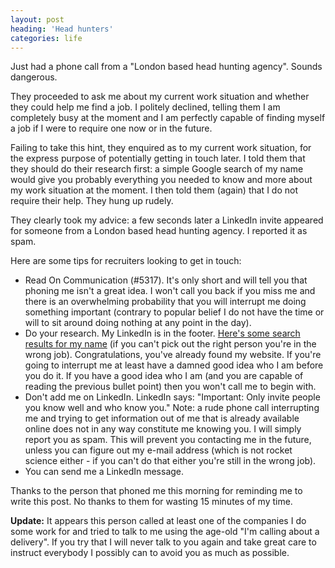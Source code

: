 ```yaml
---
layout: post
heading: 'Head hunters'
categories: life
---
```


Just had a phone call from a "London based head hunting agency". Sounds dangerous.

They proceeded to ask me about my current work situation and whether they could help me find a job. I politely declined, telling them I am completely busy at the moment and I am perfectly capable of finding myself a job if I were to require one now or in the future.

Failing to take this hint, they enquired as to my current work situation, for the express purpose of potentially getting in touch later. I told them that they should do their research first: a simple Google search of my name would give you probably everything you needed to know and more about my work situation at the moment. I then told them (again) that I do not require their help. They hung up rudely.

They clearly took my advice: a few seconds later a LinkedIn invite appeared for someone from a London based head hunting agency. I reported it as spam.

Here are some tips for recruiters looking to get in touch:

* Read On Communication (#5317). It's only short and will tell you that phoning me isn't a great idea. I won't call you back if you miss me and there is an overwhelming probability that you will interrupt me doing something important (contrary to popular belief I do not have the time or will to sit around doing nothing at any point in the day).
* Do your research. My LinkedIn is in the footer. [Here's some search results for my name](http://www.google.com/search?sourceid=chrome&amp;ie=UTF-8&amp;q=chris+alexander) (if you can't pick out the right person you're in the wrong job). Congratulations, you've already found my website. If you're going to interrupt me at least have a damned good idea who I am before you do it. If you have a good idea who I am (and you are capable of reading the previous bullet point) then you won't call me to begin with.
* Don't add me on LinkedIn. LinkedIn says: "Important: Only invite people you know well and who know you." Note: a rude phone call interrupting me and trying to get information out of me that is already available online does not in any way constitute me knowing you. I will simply report you as spam. This will prevent you contacting me in the future, unless you can figure out my e-mail address (which is not rocket science either - if you can't do that either you're still in the wrong job).
* You can send me a LinkedIn message.

Thanks to the person that phoned me this morning for reminding me to write this post. No thanks to them for wasting 15 minutes of my time.

**Update:** It appears this person called at least one of the companies I do some work for and tried to talk to me using the age-old "I'm calling about a delivery". If you try that I will never talk to you again and take great care to instruct everybody I possibly can to avoid you as much as possible.

 